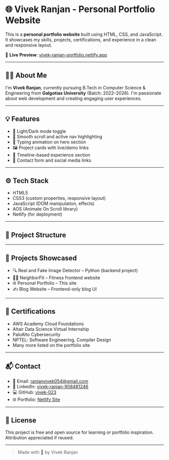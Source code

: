 # 🌐 Vivek Ranjan - Personal Portfolio Website

This is a **personal portfolio website** built using HTML, CSS, and JavaScript. It showcases my skills, projects, certifications, and experience in a clean and responsive layout.

🔗 **Live Preview**: [vivek-ranjan-portfolio.netlify.app](https://vivek-ranjan-portfolio.netlify.app/)

---

## 🧑‍💻 About Me

I'm **Vivek Ranjan**, currently pursuing B.Tech in Computer Science & Engineering from **Galgotias University** (Batch: 2022–2026). I'm passionate about web development and creating engaging user experiences.

---

## 💡 Features

- 🔄 Light/Dark mode toggle
- 🎯 Smooth scroll and active nav highlighting
- 🧠 Typing animation on hero section
- 🖼️ Project cards with live/demo links
- 📜 Timeline-based experience section
- 📇 Contact form and social media links

---

## ⚙️ Tech Stack

- HTML5
- CSS3 (custom properties, responsive layout)
- JavaScript (DOM manipulation, effects)
- AOS (Animate On Scroll library)
- Netlify (for deployment)

---

## 📁 Project Structure


---

## 🚀 Projects Showcased

- 🔍 Real and Fake Image Detector – Python (backend project)
- 🧘‍♂️ NeighborFit – Fitness frontend website
- 🌐 Personal Portfolio – This site
- ✍️ Blog Website – Frontend-only blog UI

---

## 🧾 Certifications

- AWS Academy Cloud Foundations
- Altair Data Science Virtual Internship
- PaloAlto Cybersecurity
- NPTEL: Software Engineering, Compiler Design
- Many more listed on the portfolio site

---

## 📬 Contact

- 📧 Email: ranjanvivek054@gmail.com  
- 🔗 LinkedIn: [vivek-ranjan-908481246](https://www.linkedin.com/in/vivek-ranjan-908481246/)  
- 💻 GitHub: [vivek-023](https://github.com/vivek-023)  
- 🌐 Portfolio: [Netlify Site](https://vivek-ranjan-portfolio.netlify.app/)

---

## 📌 License

This project is free and open source for learning or portfolio inspiration. Attribution appreciated if reused.

---

> Made with 💙 by Vivek Ranjan


